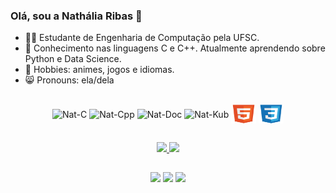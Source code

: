 ### Olá, sou a Nathália Ribas 👋

- 👩‍💻 Estudante de Engenharia de Computação pela UFSC.
- 👾 Conhecimento nas linguagens C e C++. Atualmente aprendendo sobre Python e Data Science.
- 🍃 Hobbies: animes, jogos e idiomas.
- 😸 Pronouns: ela/dela

 <div style="display: inline_block" align="center"><br>
  <img align="center" alt="Nat-C" height="30" width="40" src="https://cdn.jsdelivr.net/gh/devicons/devicon/icons/c/c-original.svg">
  <img align="center" alt="Nat-Cpp" height="30" width="40" src="https://cdn.jsdelivr.net/gh/devicons/devicon/icons/cplusplus/cplusplus-original.svg">
  <img align="center" alt="Nat-Doc" height="30" width="40" src="https://cdn.jsdelivr.net/gh/devicons/devicon/icons/docker/docker-plain-wordmark.svg">
  <img align="center" alt="Nat-Kub" height="30" width="40" src="https://cdn.jsdelivr.net/gh/devicons/devicon/icons/kubernetes/kubernetes-plain-wordmark.svg">
  <img align="center" alt="Nat-HTML" height="30" width="40" src="https://raw.githubusercontent.com/devicons/devicon/master/icons/html5/html5-original.svg">
  <img align="center" alt="Nat-CSS" height="30" width="40" src="https://raw.githubusercontent.com/devicons/devicon/master/icons/css3/css3-original.svg">
</div>

##

<div align="center">
  <a href="https://github.com/ribasnath">
  <img height="160em" src="https://github-readme-stats.vercel.app/api?username=ribasnath&show_icons=true&theme=ocean_dark&include_all_commits=true&count_private=true"/>
  <img height="160em" src="https://github-readme-stats.vercel.app/api/top-langs/?username=ribasnath&layout=compact&langs_count=7&theme=ocean_dark"/>
</div>
  
 ##
  
 <div align="center">
  <a href="https://instagram.com/nat.ribas" target="_blank"><img src="https://img.shields.io/badge/-Instagram-%23E4405F?style=for-the-badge&logo=instagram&logoColor=white" target="_blank"></a>
  <a href = "mailto:ribasnathalia9@gmail.com"><img src="https://img.shields.io/badge/-Gmail-%23333?style=for-the-badge&logo=gmail&logoColor=white" target="_blank"></a>
  <a href="https://www.linkedin.com/in/ribasnath/" target="_blank"><img src="https://img.shields.io/badge/-LinkedIn-%230077B5?style=for-the-badge&logo=linkedin&logoColor=white" target="_blank"></a> 
 </div>
 
